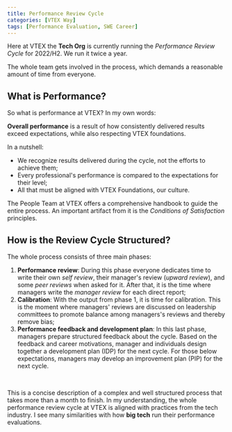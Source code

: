 ```yaml
---
title: Performance Review Cycle
categories: [VTEX Way]
tags: [Performance Evaluation, SWE Career]
---
```


Here at VTEX the **Tech Org** is currently running the *Performance Review Cycle* for 2022/H2. We run it twice a year.

The whole team gets involved in the process, which demands a reasonable amount of time from everyone.

## What is Performance?

So what is performance at VTEX? In my own words:

**Overall performance** is a result of how consistently delivered results exceed expectations, while also respecting VTEX foundations.

In a nutshell:

- We recognize results delivered during the cycle, not the efforts to achieve them;
- Every professional's performance is compared to the expectations for their level;
- All that must be aligned with VTEX Foundations, our culture.

The People Team at VTEX offers a comprehensive handbook to guide the entire process. An important artifact from it is the *Conditions of Satisfaction* principles.

## How is the Review Cycle Structured?

The whole process consists of three main phases:

1. **Performance review**: During this phase everyone dedicates time to write their own *self review*, their manager's review (*upward review*), and some *peer reviews* when asked for it. After that, it is the time where managers write the *manager review* for each direct report;
2. **Calibration**: With the output from phase 1, it is time for calibration. This is the moment where managers' reviews are discussed on leadership committees to promote balance among managers's reviews and thereby remove bias;
3. **Performance feedback and development plan**: In this last phase, managers prepare structured feedback about the cycle. Based on the feedback and career motivations, manager and individuals design together a development plan (IDP) for the next cycle. For those below expectations, managers may develop an improvement plan (PIP) for the next cycle.

<br />

This is a concise description of a complex and well structured process that takes more than a month to finish. In my understanding, the whole performance review cycle at VTEX is aligned with practices from the tech industry. I see many similarities with how **big tech** run their performance evaluations.